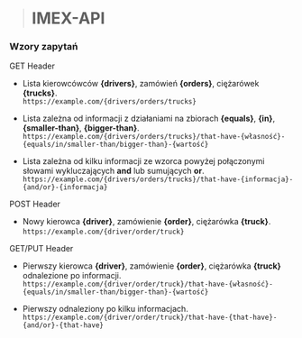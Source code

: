 > # IMEX-API
  
  
### Wzory zapytań

GET Header

* Lista kierowcówców **{drivers}**, zamówień **{orders}**, ciężarówek **{trucks}**.  
`https://example.com/{drivers/orders/trucks}`  

* Lista zależna od informacji z działaniami na zbiorach **{equals}**, **{in}**, **{smaller-than}**, **{bigger-than}**.  
`https://example.com/{drivers/orders/trucks}/that-have-{własność}-{equals/in/smaller-than/bigger-than}-{wartość}`

* Lista zależna od kilku informacji ze wzorca powyżej połączonymi słowami wykluczających **and** lub sumujących **or**.  
`https://example.com/{drivers/orders/trucks}/that-have-{informacja}-{and/or}-{informacja}`

POST Header

* Nowy kierowca **{driver}**, zamówienie **{order}**, ciężarówka **{truck}**.  
`https://example.com/{driver/order/truck}`

GET/PUT Header

* Pierwszy kierowca **{driver}**, zamówienie **{order}**, ciężarówka **{truck}** odnalezione po informacji.  
`https://example.com/{driver/order/truck}/that-have-{własność}-{equals/in/smaller-than/bigger-than}-{wartość}`

* Pierwszy odnaleziony po kilku informacjach.  
`https://example.com/{driver/order/truck}/that-have-{that-have}-{and/or}-{that-have}`
